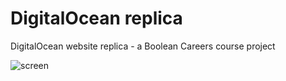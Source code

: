 # DigitalOcean replica
DigitalOcean website replica - a Boolean Careers course project

![screen](../master/art/screen.png)
